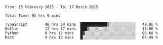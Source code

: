 <!--START_SECTION:waka-->

```abap
From: 15 February 2025 - To: 17 March 2025

Total Time: 92 hrs 9 mins

TypeScript        46 hrs 54 mins  ████████████▒░░░░░░░░░░░░   49.86 %
Kotlin            12 hrs 17 mins  ███▒░░░░░░░░░░░░░░░░░░░░░   13.06 %
Python            6 hrs 12 mins   █▓░░░░░░░░░░░░░░░░░░░░░░░   06.60 %
Dart              4 hrs 13 mins   █░░░░░░░░░░░░░░░░░░░░░░░░   04.49 %
```

<!--END_SECTION:waka-->

